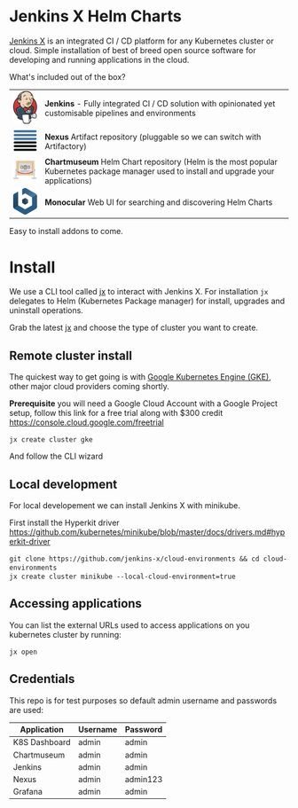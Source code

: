 # Jenkins X Helm Charts

[Jenkins X](https://jenkins-x.github.io/jenkins-x-website/) is an integrated CI / CD platform for any Kubernetes cluster or cloud.  Simple installation of best of breed open source software for developing and running applications in the cloud.

What's included out of the box?

|                                   |                                       |
| --------------------------------- | ------------------------------------- |
|![Jenkins](https://raw.githubusercontent.com/jenkins-x/jenkins-x-platform/master/images/jenkins.png)   | __Jenkins__ - Fully integrated CI / CD solution with opinionated yet customisable pipelines and environments |
|![Sonartype Nexus 3](https://raw.githubusercontent.com/jenkins-x/jenkins-x-platform/master/images/nexus.png) | __Nexus__ Artifact repository (pluggable so we can switch with Artifactory) |
|![Chartmuseum](https://raw.githubusercontent.com/jenkins-x/jenkins-x-platform/master/images/chartmuseum.png) | __Chartmuseum__ Helm Chart repository (Helm is the most popular Kubernetes package manager used to install and upgrade your applications)|
|![Monocular](https://raw.githubusercontent.com/jenkins-x/jenkins-x-platform/master/images/bitnami.png) | __Monocular__ Web UI for searching and discovering Helm Charts |

Easy to install addons to come.

# Install

We use a CLI tool called [jx](https://github.com/jenkins-x/jx) to interact with Jenkins X.  For installation `jx` delegates to Helm (Kubernetes Package manager) for install, upgrades and uninstall operations.

Grab the latest [jx](https://github.com/jenkins-x/jx/releases/latest) and choose the type of cluster you want to create.
## Remote cluster install

The quickest way to get going is with [Google Kubernetes Engine (GKE)](https://cloud.google.com/kubernetes-engine/), other major cloud providers coming shortly.

__Prerequisite__ you will need a Google Cloud Account with a Google Project setup, follow this link for a free trial along with $300 credit https://console.cloud.google.com/freetrial

```
jx create cluster gke
```
And follow the CLI wizard

## Local development

For local developement we can install Jenkins X with minikube.

First install the Hyperkit driver https://github.com/kubernetes/minikube/blob/master/docs/drivers.md#hyperkit-driver

```
git clone https://github.com/jenkins-x/cloud-environments && cd cloud-environments
jx create cluster minikube --local-cloud-environment=true
```

## Accessing applications

You can list the external URLs used to access applications on you kubernetes cluster by running:
```
jx open
```

## Credentials

This repo is for test purposes so default admin username and passwords are used:

| Application   | Username | Password |
| ------------- | -------- | -------- |
| K8S Dashboard | admin    | admin    |
| Chartmuseum   | admin    | admin    |
| Jenkins       | admin    | admin    |
| Nexus         | admin    | admin123 |
| Grafana       | admin    | admin    |
